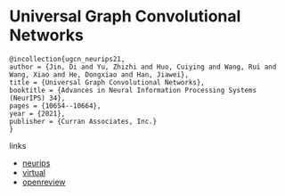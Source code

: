 # Universal Graph Convolutional Networks

```
@incollection{ugcn_neurips21,
author = {Jin, Di and Yu, Zhizhi and Huo, Cuiying and Wang, Rui and Wang, Xiao and He, Dongxiao and Han, Jiawei},
title = {Universal Graph Convolutional Networks},
booktitle = {Advances in Neural Information Processing Systems (NeurIPS) 34},
pages = {10654--10664},
year = {2021},
publisher = {Curran Associates, Inc.}
}
```

links
- [neurips](https://papers.nips.cc//paper/2021/hash/5857d68cd9280bc98d079fa912fd6740-Abstract.html)
- [virtual](https://neurips.cc/virtual/2021/poster/28623)
- [openreview](https://openreview.net/forum?id=MSXDyfli9vy)
